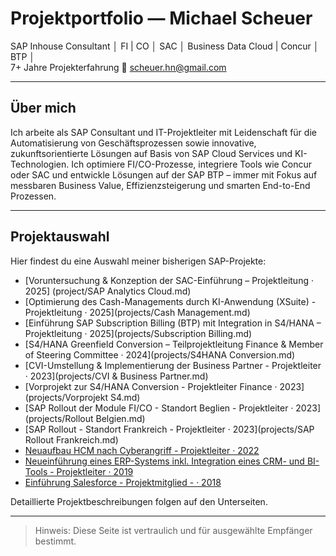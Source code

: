 # Projektportfolio — Michael Scheuer

SAP Inhouse Consultant │ FI | CO │ SAC │ Business Data Cloud | Concur │ BTP │  
7+ Jahre Projekterfahrung 
📧 scheuer.hn@gmail.com 

---

## Über mich
Ich arbeite als SAP Consultant und IT-Projektleiter mit Leidenschaft für die Automatisierung von Geschäftsprozessen sowie innovative, zukunftsorientierte Lösungen auf Basis von SAP Cloud Services und KI-Technologien.
Ich optimiere FI/CO-Prozesse, integriere Tools wie Concur oder SAC und entwickle Lösungen auf der SAP BTP – immer mit Fokus auf messbaren Business Value, Effizienzsteigerung und smarten End-to-End Prozessen.

---

## Projektauswahl
Hier findest du eine Auswahl meiner bisherigen SAP-Projekte:

- [Voruntersuchung & Konzeption der SAC-Einführung – Projektleitung · 2025] (project/SAP Analytics Cloud.md)
- [Optimierung des Cash-Managements durch KI-Anwendung (XSuite) - Projektleitung · 2025](projects/Cash Management.md)
- [Einführung SAP Subscription Billing (BTP) mit Integration in S4/HANA – Projektleitung · 2025](projects/Subscription Billing.md)
- [S4/HANA Greenfield Conversion – Teilprojektleitung Finance & Member of Steering Committee · 2024](projects/S4HANA Conversion.md)
- [CVI-Umstellung & Implementierung der Business Partner - Projektleiter  · 2023](projects/CVI & Business Partner.md)
- [Vorprojekt zur S4/HANA Conversion - Projektleiter Finance · 2023](projects/Vorprojekt S4.md)
- [SAP Rollout der Module FI/CO - Standort Beglien - Projektleiter · 2023](projects/Rollout Belgien.md)
- [SAP Rollout - Standort Frankreich - Projektleiter · 2023](projects/SAP Rollout Frankreich.md)
- [Neuaufbau HCM nach Cyberangriff - Projektleiter · 2022](projects/HCM.md)
- [Neueinführung eines ERP-Systems inkl. Integration eines CRM- und BI-Tools - Projektleiter · 2019](projects/proALPHA.md)
- [Einführung Salesforce - Projektmitglied - · 2018](projects/Salesforce)

Detaillierte Projektbeschreibungen folgen auf den Unterseiten.

---

> Hinweis: Diese Seite ist vertraulich und für ausgewählte Empfänger bestimmt.

